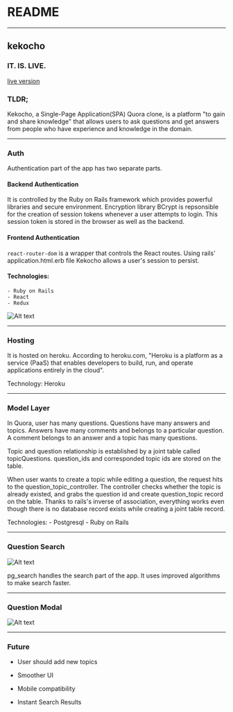 # README
---
## kekocho

### IT. IS. LIVE.
 [live version](https://kekocho.herokuapp.com/)

### TLDR;

Kekocho, a Single-Page Application(SPA) Quora clone, is a platform "to gain and share knowledge" that allows users to ask questions and get answers from people who have experience and knowledge in the domain.


---
### Auth

Authentication part of the app has two separate parts.

#### Backend Authentication
  It is controlled by the Ruby on Rails framework which provides powerful libraries and secure environment. Encryption library BCrypt is repsonsible for the creation of session tokens whenever a user attempts to login. This session token is stored in the browser as well as the backend.

#### Frontend Authentication
  ```react-router-dom``` is a wrapper that controls the React routes. Using rails' application.html.erb file Kekocho allows a user's session to persist. 

####  Technologies:
    - Ruby on Rails
    - React
    - Redux

  ![Alt text](/readme_images/session.gif?raw=true "Login")

---

### Hosting
  It is hosted on heroku. According to heroku.com, "Heroku is a platform as a service (PaaS) that enables developers to build, run, and operate applications entirely in the cloud".

  Technology: Heroku

---

### Model Layer

  In Quora, user has many questions. Questions have many answers and topics. Answers have many comments and belongs to a particular question. A comment belongs to an answer and a topic has many questions.

  Topic and question relationship is established by a joint table called topicQuestions. question_ids and corresponded topic ids are stored on the table.

  When user wants to create a topic while editing a question, the request hits to the question_topic_controller. The controller checks whether the topic is already existed, and grabs the question id and create question_topic record on the table. Thanks to rails's inverse of association, everything works even though there is no database record exists while creating a joint table record.

  Technologies:
    - Postgresql
    - Ruby on Rails

---

### Question Search

![Alt text](/readme_images/search.gif?raw=true "Search")

  pg_search handles the search part of the app. It uses improved algorithms to make search faster.

---

### Question Modal

![Alt text](/readme_images/question_modal.jpg?raw=true "Question")

---

### Future

- User should add new topics

- Smoother UI

- Mobile compatibility

- Instant Search Results
